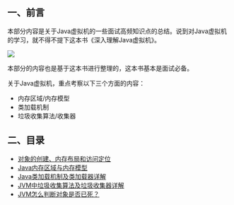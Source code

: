 ## 一、前言

本部分内容是关于Java虚拟机的一些面试高频知识点的总结。说到对Java虚拟机的学习，就不得不提下这本书《深入理解Java虚拟机》。

![](https://img3.doubanio.com/lpic/s27458236.jpg)

本部分的内容也是基于这本书进行整理的，这本书基本是面试必备。

关于Java虚拟机，重点考察以下三个方面的内容：

- 内存区域/内存模型
- 类加载机制
- 垃圾收集算法/收集器

## 二、目录

- [对象的创建、内存布局和访问定位](/java/virtual-machine/object.md)
- [Java内存区域与内存模型](/java/virtual-machine/memory.md)
- [Java类加载机制及类加载器详解](/java/virtual-machine/classloader.md)
- [JVM中垃圾收集算法及垃圾收集器详解](/java/virtual-machine/Garbage-Collector.md)
- [JVM怎么判断对象是否已死？](/java/virtual-machine/life-cycle.md)